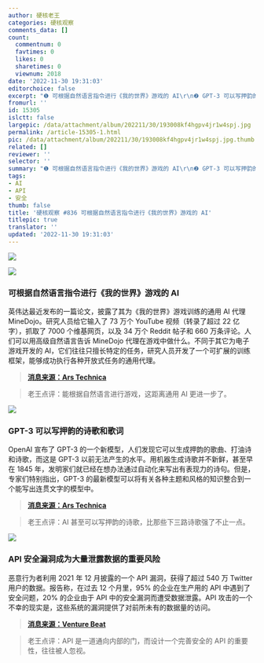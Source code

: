 ```yaml
---
author: 硬核老王
categories: 硬核观察
comments_data: []
count:
  commentnum: 0
  favtimes: 0
  likes: 0
  sharetimes: 0
  viewnum: 2018
date: '2022-11-30 19:31:03'
editorchoice: false
excerpt: "❶ 可根据自然语言指令进行《我的世界》游戏的 AI\r\n❷ GPT-3 可以写押韵的诗歌和歌词\r\n❸ API 安全漏洞成为大量泄露数据的重要风险"
fromurl: ''
id: 15305
islctt: false
largepic: /data/attachment/album/202211/30/193008kf4hgpv4jr1w4spj.jpg
permalink: /article-15305-1.html
pic: /data/attachment/album/202211/30/193008kf4hgpv4jr1w4spj.jpg.thumb.jpg
related: []
reviewer: ''
selector: ''
summary: "❶ 可根据自然语言指令进行《我的世界》游戏的 AI\r\n❷ GPT-3 可以写押韵的诗歌和歌词\r\n❸ API 安全漏洞成为大量泄露数据的重要风险"
tags:
- AI
- API
- 安全
thumb: false
title: '硬核观察 #836 可根据自然语言指令进行《我的世界》游戏的 AI'
titlepic: true
translator: ''
updated: '2022-11-30 19:31:03'
---
```


![](/data/attachment/album/202211/30/193008kf4hgpv4jr1w4spj.jpg)


![](/data/attachment/album/202211/30/193017o0eddp9de5enl55h.jpg)


### 可根据自然语言指令进行《我的世界》游戏的 AI


英伟达最近发布的一篇论文，披露了其为《我的世界》游戏训练的通用 AI 代理 MineDojo。研究人员给它输入了 73 万个 YouTube 视频（转录了超过 22 亿字），抓取了 7000 个维基网页，以及 34 万个 Reddit 帖子和 660 万条评论。人们可以用高级自然语言告诉 MineDojo 代理在游戏中做什么。不同于其它为电子游戏开发的 AI，它们往往只擅长特定的任务，研究人员开发了一个可扩展的训练框架，能够成功执行各种开放式任务的通用代理。



> 
> **[消息来源：Ars Technica](https://arstechnica.com/information-technology/2022/11/nvidia-wins-award-for-ai-that-can-play-minecraft-on-command/)**
> 
> 
> 



> 
> 老王点评：能根据自然语言进行游戏，这距离通用 AI 更进一步了。
> 
> 
> 


![](/data/attachment/album/202211/30/193029xru2jeh23r2qjpar.jpg)


### GPT-3 可以写押韵的诗歌和歌词


OpenAI 宣布了 GPT-3 的一个新模型，人们发现它可以生成押韵的歌曲、打油诗和诗歌，而这是 GPT-3 以前无法产生的水平。用机器生成诗歌并不新鲜，甚至早在 1845 年，发明家们就已经在想办法通过自动化来写出有表现力的诗句。但是，专家们特别指出，GPT-3 的最新模型可以将有关各种主题和风格的知识整合到一个能写出连贯文字的模型中。



> 
> **[消息来源：Ars Technica](https://arstechnica.com/information-technology/2022/11/openai-conquers-rhyming-poetry-with-new-gpt-3-update/)**
> 
> 
> 



> 
> 老王点评：AI 甚至可以写押韵的诗歌，比那些下三路诗歌强了不止一点。
> 
> 
> 


![](/data/attachment/album/202211/30/193047x8v9c9r882vj00b0.jpg)


### API 安全漏洞成为大量泄露数据的重要风险


恶意行为者利用 2021 年 12 月披露的一个 API 漏洞，获得了超过 540 万 Twitter 用户的数据。报告称，在过去 12 个月里，95% 的企业在生产用的 API 中遇到了安全问题，20% 的企业由于 API 中的安全漏洞而遭受数据泄露。API 攻击的一个不幸的现实是，这些系统的漏洞提供了对前所未有的数据量的访问。



> 
> **[消息来源：Venture Beat](https://venturebeat.com/security/twitter-breach-api-attack/)**
> 
> 
> 



> 
> 老王点评：API 是一道通向内部的门，而设计一个完善安全的 API 的重要性，往往被人忽视。
> 
> 
>